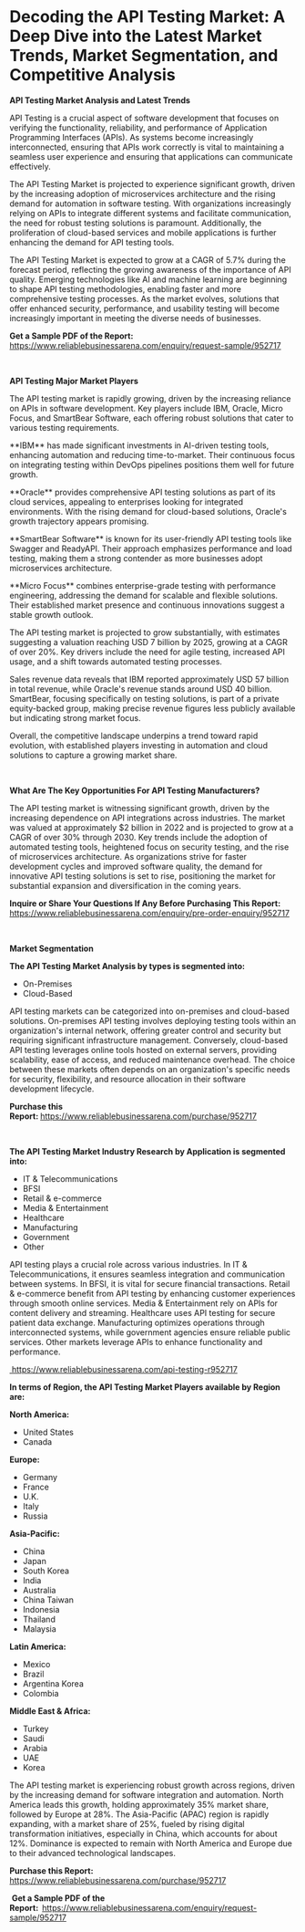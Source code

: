 <p><h1>Decoding the API Testing Market: A Deep Dive into the Latest Market Trends, Market Segmentation, and Competitive Analysis</h1></p><p><strong>API Testing Market Analysis and Latest Trends</strong></p>
<p><p>API Testing is a crucial aspect of software development that focuses on verifying the functionality, reliability, and performance of Application Programming Interfaces (APIs). As systems become increasingly interconnected, ensuring that APIs work correctly is vital to maintaining a seamless user experience and ensuring that applications can communicate effectively.</p><p>The API Testing Market is projected to experience significant growth, driven by the increasing adoption of microservices architecture and the rising demand for automation in software testing. With organizations increasingly relying on APIs to integrate different systems and facilitate communication, the need for robust testing solutions is paramount. Additionally, the proliferation of cloud-based services and mobile applications is further enhancing the demand for API testing tools. </p><p>The API Testing Market is expected to grow at a CAGR of 5.7% during the forecast period, reflecting the growing awareness of the importance of API quality. Emerging technologies like AI and machine learning are beginning to shape API testing methodologies, enabling faster and more comprehensive testing processes. As the market evolves, solutions that offer enhanced security, performance, and usability testing will become increasingly important in meeting the diverse needs of businesses.</p></p>
<p><strong>Get a Sample PDF of the Report:&nbsp;</strong> <a href="https://www.reliablebusinessarena.com/enquiry/request-sample/952717?utm_campaign=1871&utm_medium=2&utm_source=Github&utm_content=ia&utm_term=17042025&utm_id=api-testing">https://www.reliablebusinessarena.com/enquiry/request-sample/952717</a></p>
<p>&nbsp;</p>
<p><strong>API Testing Major Market Players</strong></p>
<p><p>The API testing market is rapidly growing, driven by the increasing reliance on APIs in software development. Key players include IBM, Oracle, Micro Focus, and SmartBear Software, each offering robust solutions that cater to various testing requirements.</p><p>**IBM** has made significant investments in AI-driven testing tools, enhancing automation and reducing time-to-market. Their continuous focus on integrating testing within DevOps pipelines positions them well for future growth.</p><p>**Oracle** provides comprehensive API testing solutions as part of its cloud services, appealing to enterprises looking for integrated environments. With the rising demand for cloud-based solutions, Oracle's growth trajectory appears promising.</p><p>**SmartBear Software** is known for its user-friendly API testing tools like Swagger and ReadyAPI. Their approach emphasizes performance and load testing, making them a strong contender as more businesses adopt microservices architecture.</p><p>**Micro Focus** combines enterprise-grade testing with performance engineering, addressing the demand for scalable and flexible solutions. Their established market presence and continuous innovations suggest a stable growth outlook.</p><p>The API testing market is projected to grow substantially, with estimates suggesting a valuation reaching USD 7 billion by 2025, growing at a CAGR of over 20%. Key drivers include the need for agile testing, increased API usage, and a shift towards automated testing processes.</p><p>Sales revenue data reveals that IBM reported approximately USD 57 billion in total revenue, while Oracle's revenue stands around USD 40 billion. SmartBear, focusing specifically on testing solutions, is part of a private equity-backed group, making precise revenue figures less publicly available but indicating strong market focus.</p><p>Overall, the competitive landscape underpins a trend toward rapid evolution, with established players investing in automation and cloud solutions to capture a growing market share.</p></p>
<p>&nbsp;</p>
<p><strong>What Are The Key Opportunities For API Testing Manufacturers?</strong></p>
<p><p>The API testing market is witnessing significant growth, driven by the increasing dependence on API integrations across industries. The market was valued at approximately $2 billion in 2022 and is projected to grow at a CAGR of over 30% through 2030. Key trends include the adoption of automated testing tools, heightened focus on security testing, and the rise of microservices architecture. As organizations strive for faster development cycles and improved software quality, the demand for innovative API testing solutions is set to rise, positioning the market for substantial expansion and diversification in the coming years.</p></p>
<p><strong>Inquire or Share Your Questions If Any Before Purchasing This Report:</strong> <a href="https://www.reliablebusinessarena.com/enquiry/pre-order-enquiry/952717?utm_campaign=1871&utm_medium=2&utm_source=Github&utm_content=ia&utm_term=17042025&utm_id=api-testing">https://www.reliablebusinessarena.com/enquiry/pre-order-enquiry/952717</a></p>
<p>&nbsp;</p>
<p><strong>Market Segmentation</strong></p>
<p><strong>The API Testing Market Analysis by types is segmented into:</strong></p>
<p><ul><li>On-Premises</li><li>Cloud-Based</li></ul></p>
<p><p>API testing markets can be categorized into on-premises and cloud-based solutions. On-premises API testing involves deploying testing tools within an organization's internal network, offering greater control and security but requiring significant infrastructure management. Conversely, cloud-based API testing leverages online tools hosted on external servers, providing scalability, ease of access, and reduced maintenance overhead. The choice between these markets often depends on an organization's specific needs for security, flexibility, and resource allocation in their software development lifecycle.</p></p>
<p><strong>Purchase this Report:&nbsp;</strong><a href="https://www.reliablebusinessarena.com/purchase/952717?utm_campaign=1871&utm_medium=2&utm_source=Github&utm_content=ia&utm_term=17042025&utm_id=api-testing">https://www.reliablebusinessarena.com/purchase/952717</a></p>
<p>&nbsp;</p>
<p><strong>The API Testing Market Industry Research by Application is segmented into:</strong></p>
<p><ul><li>IT & Telecommunications</li><li>BFSI</li><li>Retail & e-commerce</li><li>Media & Entertainment</li><li>Healthcare</li><li>Manufacturing</li><li>Government</li><li>Other</li></ul></p>
<p><p>API testing plays a crucial role across various industries. In IT & Telecommunications, it ensures seamless integration and communication between systems. In BFSI, it is vital for secure financial transactions. Retail & e-commerce benefit from API testing by enhancing customer experiences through smooth online services. Media & Entertainment rely on APIs for content delivery and streaming. Healthcare uses API testing for secure patient data exchange. Manufacturing optimizes operations through interconnected systems, while government agencies ensure reliable public services. Other markets leverage APIs to enhance functionality and performance.</p></p>
<p><a href="https://www.reliablebusinessarena.com/api-testing-r952717?utm_campaign=1871&utm_medium=2&utm_source=Github&utm_content=ia&utm_term=17042025&utm_id=api-testing">&nbsp;https://www.reliablebusinessarena.com/api-testing-r952717</a></p>
<p><strong>In terms of Region, the API Testing Market Players available by Region are:</strong></p>
<p>
    <p> <strong> North America: </strong>
        <ul>
            <li>United States</li>
            <li>Canada</li>
        </ul>
        </p> 
    <p> <strong> Europe: </strong>
        <ul>
            <li>Germany</li>
            <li>France</li>
            <li>U.K.</li>
            <li>Italy</li>
            <li>Russia</li>
        </ul>
        </p> 
    <p> <strong> Asia-Pacific: </strong>
        <ul>
            <li>China</li>
            <li>Japan</li>
            <li>South Korea</li>
            <li>India</li>
            <li>Australia</li>
            <li>China Taiwan</li>
            <li>Indonesia</li>
            <li>Thailand</li>
            <li>Malaysia</li>
        </ul>
        </p> 
    <p> <strong> Latin America: </strong>
        <ul>
            <li>Mexico</li>
            <li>Brazil</li>
            <li>Argentina Korea</li>
            <li>Colombia</li>
        </ul>
        </p> 
    <p> <strong> Middle East & Africa: </strong>
        <ul>
            <li>Turkey</li>
            <li>Saudi</li>
            <li>Arabia</li>
            <li>UAE</li>
            <li>Korea</li>
        </ul>
    </p>
    </p>
<p><p>The API testing market is experiencing robust growth across regions, driven by the increasing demand for software integration and automation. North America leads this growth, holding approximately 35% market share, followed by Europe at 28%. The Asia-Pacific (APAC) region is rapidly expanding, with a market share of 25%, fueled by rising digital transformation initiatives, especially in China, which accounts for about 12%. Dominance is expected to remain with North America and Europe due to their advanced technological landscapes.</p></p>
<p><strong>Purchase this Report: </strong><a href="https://www.reliablebusinessarena.com/purchase/952717?utm_campaign=1871&utm_medium=2&utm_source=Github&utm_content=ia&utm_term=17042025&utm_id=api-testing">https://www.reliablebusinessarena.com/purchase/952717</a></p>
<p>&nbsp;<strong>Get a Sample PDF of the Report:&nbsp;&nbsp;</strong><a href="https://www.reliablebusinessarena.com/enquiry/request-sample/952717?utm_campaign=1871&utm_medium=2&utm_source=Github&utm_content=ia&utm_term=17042025&utm_id=api-testing">https://www.reliablebusinessarena.com/enquiry/request-sample/952717</a></p>
<p><strong></strong></p>
<p><p></p><p></p><p></p></p>